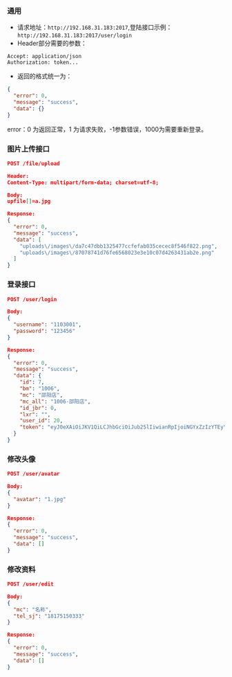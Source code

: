 ### 通用

* 请求地址：`http://192.168.31.183:2017`,登陆接口示例：`http://192.168.31.183:2017/user/login`
* Header部分需要的参数：

```http
Accept: application/json
Authorization: token...
```

* 返回的格式统一为：

```json
{
  "error": 0,
  "message": "success",
  "data": {}
}
```

error：0 为返回正常，1 为请求失败，-1参数错误，1000为需要重新登录。

### 图片上传接口

```json
POST /file/upload

Header:
Content-Type: multipart/form-data; charset=utf-8; 

Body:
upfile[]=a.jpg

Response:
{
  "error": 0,
  "message": "success",
  "data": [
    "uploads\/images\/da7c47dbb1325477ccfefab035cecec8f546f822.png",
    "uploads\/images\/87078741d76fe6568023e3e10c07d4263431ab2e.png"
  ]
}
```

### 登录接口

```json
POST /user/login

Body:
{
  "username": "1103001",
  "password": "123456"
}

Response:
{
  "error": 0,
  "message": "success",
  "data": {
    "id": 7,
    "bm": "1006",
    "mc": "邵阳店",
    "mc_all": "1006-邵阳店",
    "id_jbr": 0,
    "lxr": "",
    "user_id": 20,
    "token": "eyJ0eXAiOiJKV1QiLCJhbGciOiJub25lIiwianRpIjoiNGYxZzIzYTEyYWEifQ.eyJpc3MiOiJodHRwOlwvXC93d3cuamp0bS5vcmciLCJhdWQiOiJodHRwOlwvXC93d3cuamp0bS5vcmciLCJqdGkiOiI0ZjFnMjNhMTJhYSIsImlhdCI6MTUxNDMzOTM0MiwibmJmIjoxNTE0MzM5MzQyLCJleHAiOjE1MTQzNzUzNDIsInVpZCI6MjB9."
  }
}
```

### 修改头像

```json
POST /user/avatar

Body:
{
  "avatar": "1.jpg"
}

Response:
{
  "error": 0,
  "message": "success",
  "data": []
}
```

### 修改资料

```json
POST /user/edit

Body:
{
  "mc": "名称",
  "tel_sj": "18175150333"
}

Response:
{
  "error": 0,
  "message": "success",
  "data": []
}
```

